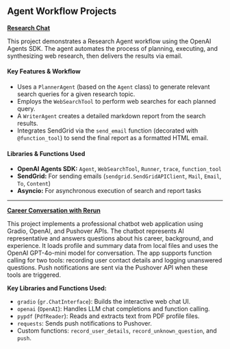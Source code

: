 ## Agent Workflow Projects

**[Research Chat](./research_chat)**

This project demonstrates a Research Agent workflow using the OpenAI Agents SDK. The agent automates the process of planning, executing, and synthesizing web research, then delivers the results via email.

#### Key Features & Workflow

- Uses a `PlannerAgent` (based on the `Agent` class) to generate relevant search queries for a given research topic.  
- Employs the `WebSearchTool` to perform web searches for each planned query.
- A `WriterAgent` creates a detailed markdown report from the search results.
- Integrates SendGrid via the `send_email` function (decorated with `@function_tool`) to send the final report as a formatted HTML email.

#### Libraries & Functions Used

- **OpenAI Agents SDK:** `Agent`, `WebSearchTool`, `Runner`, `trace`, `function_tool`
- **SendGrid:** For sending emails (`sendgrid.SendGridAPIClient`, `Mail`, `Email`, `To`, `Content`)
- **Asyncio:** For asynchronous execution of search and report tasks


****
**[Career Conversation with Rerun](./career_conversation_with_rerun)**

This project implements a professional chatbot web application using Gradio, OpenAI, and Pushover APIs. The chatbot represents AI representative and answers questions about his career, background, and experience. It loads profile and summary data from local files and uses the OpenAI GPT-4o-mini model for conversation. The app supports function calling for two tools: recording user contact details and logging unanswered questions. Push notifications are sent via the Pushover API when these tools are triggered.

**Key Libraries and Functions Used:**
- `gradio` (`gr.ChatInterface`): Builds the interactive web chat UI.
- `openai` (`OpenAI`): Handles LLM chat completions and function calling.
- `pypdf` (`PdfReader`): Reads and extracts text from PDF profile files.
- `requests`: Sends push notifications to Pushover.
- Custom functions: `record_user_details`, `record_unknown_question`, and `push`.

